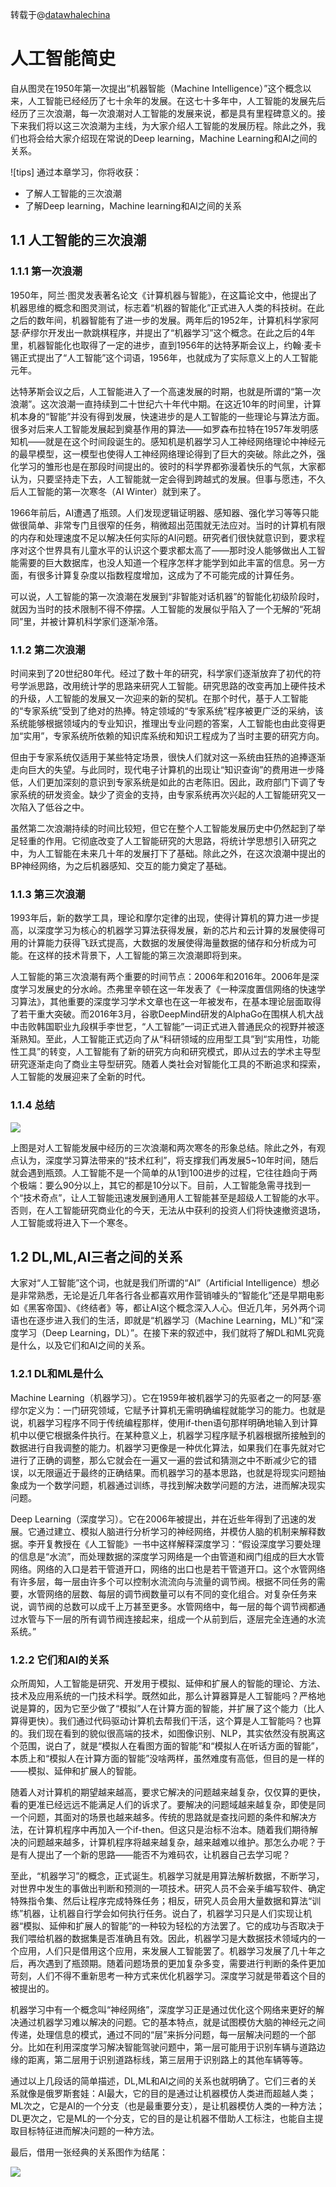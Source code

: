 转载于@[datawhalechina](https://github.com/datawhalechina/thorough-pytorch)

# 人工智能简史

自从图灵在1950年第一次提出“机器智能（Machine Intelligence）”这个概念以来，人工智能已经经历了七十余年的发展。在这七十多年中，人工智能的发展先后经历了三次浪潮，每一次浪潮对人工智能的发展来说，都是具有里程碑意义的。接下来我们将以这三次浪潮为主线，为大家介绍人工智能的发展历程。除此之外，我们也将会给大家介绍现在常说的Deep learning，Machine Learning和AI之间的关系。

![tips] 通过本章学习，你将收获：

* 了解人工智能的三次浪潮
* 了解Deep learning，Machine learning和AI之间的关系

## 1.1 人工智能的三次浪潮

### 1.1.1 第一次浪潮

1950年，阿兰·图灵发表著名论文《计算机器与智能》，在这篇论文中，他提出了机器思维的概念和图灵测试，标志着“机器的智能化”正式进入人类的科技树。在此之后的数年间，机器智能有了进一步的发展。两年后的1952年，计算机科学家阿瑟·萨缪尔开发出一款跳棋程序，并提出了“机器学习”这个概念。在此之后的4年里，机器智能化也取得了一定的进步，直到1956年的达特茅斯会议上，约翰·麦卡锡正式提出了“人工智能”这个词语，1956年，也就成为了实际意义上的人工智能元年。

达特茅斯会议之后，人工智能进入了一个高速发展的时期，也就是所谓的“第一次浪潮”。这次浪潮一直持续到二十世纪六十年代中期。在这近10年的时间里，计算机本身的“智能”并没有得到发展，快速进步的是人工智能的一些理论与算法方面。很多对后来人工智能发展起到奠基作用的算法——如罗森布拉特在1957年发明感知机——就是在这个时间段诞生的。感知机是机器学习人工神经网络理论中神经元的最早模型，这一模型也使得人工神经网络理论得到了巨大的突破。除此之外，强化学习的雏形也是在那段时间提出的。彼时的科学界都弥漫着快乐的气氛，大家都认为，只要坚持走下去，人工智能就一定会得到跨越式的发展。但事与愿违，不久后人工智能的第一次寒冬（AI Winter）就到来了。

1966年前后，AI遭遇了瓶颈。人们发现逻辑证明器、感知器、强化学习等等只能做很简单、非常专门且很窄的任务，稍微超出范围就无法应对。当时的计算机有限的内存和处理速度不足以解决任何实际的AI问题。研究者们很快就意识到，要求程序对这个世界具有儿童水平的认识这个要求都太高了——那时没人能够做出人工智能需要的巨大数据库，也没人知道一个程序怎样才能学到如此丰富的信息。另一方面，有很多计算复杂度以指数程度增加，这成为了不可能完成的计算任务。

可以说，人工智能的第一次浪潮在发展到“非智能对话机器”的智能化初级阶段时，就因为当时的技术限制不得不停摆。人工智能的发展似乎陷入了一个无解的“死胡同”里，并被计算机科学家们逐渐冷落。

### 1.1.2 第二次浪潮

时间来到了20世纪80年代。经过了数十年的研究，科学家们逐渐放弃了初代的符号学派思路，改用统计学的思路来研究人工智能。研究思路的改变再加上硬件技术的升级，人工智能的发展又一次迎来的新的契机。在那个时代，基于人工智能的“专家系统”受到了绝对的热捧。特定领域的“专家系统”程序被更广泛的采纳，该系统能够根据领域内的专业知识，推理出专业问题的答案，人工智能也由此变得更加“实用”，专家系统所依赖的知识库系统和知识工程成为了当时主要的研究方向。

但由于专家系统仅适用于某些特定场景，很快人们就对这一系统由狂热的追捧逐渐走向巨大的失望。与此同时，现代电子计算机的出现让“知识查询”的费用进一步降低，人们更加深刻的意识到专家系统是如此的古老陈旧。因此，政府部门下调了专家系统的研发资金。缺少了资金的支持，由专家系统再次兴起的人工智能研究又一次陷入了低谷之中。

虽然第二次浪潮持续的时间比较短，但它在整个人工智能发展历史中仍然起到了举足轻重的作用。它彻底改变了人工智能研究的大思路，将统计学思想引入研究之中，为人工智能在未来几十年的发展打下了基础。除此之外，在这次浪潮中提出的BP神经网络，为之后机器感知、交互的能力奠定了基础。

### 1.1.3 第三次浪潮

1993年后，新的数学工具，理论和摩尔定律的出现，使得计算机的算力进一步提高，以深度学习为核心的机器学习算法获得发展，新的芯片和云计算的发展使得可用的计算能力获得飞跃式提高，大数据的发展使得海量数据的储存和分析成为可能。在这样的技术背景下，人工智能的第三次浪潮即将到来。

人工智能的第三次浪潮有两个重要的时间节点：2006年和2016年。2006年是深度学习发展史的分水岭。杰弗里辛顿在这一年发表了《一种深度置信网络的快速学习算法》，其他重要的深度学习学术文章也在这一年被发布，在基本理论层面取得了若干重大突破。而2016年3月，谷歌DeepMind研发的AlphaGo在围棋人机大战中击败韩国职业九段棋手李世乭，“人工智能”一词正式进入普通民众的视野并被逐渐熟知。至此，人工智能正式迈向了从“科研领域的应用型工具”到“实用性，功能性工具”的转变，人工智能有了新的研究方向和研究模式，即从过去的学术主导型研究逐渐走向了商业主导型研究。随着人类社会对智能化工具的不断追求和探索，人工智能的发展迎来了全新的时代。

### 1.1.4 总结

![](figures/AI.jpg)

上图是对人工智能发展中经历的三次浪潮和两次寒冬的形象总结。除此之外，有观点认为，深度学习算法带来的“技术红利”，将支撑我们再发展5~10年时间，随后就会遇到瓶颈。人工智能不是一个简单的从1到100进步的过程，它往往趋向于两个极端：要么90分以上，其它的都是10分以下。目前，人工智能急需寻找到一个“技术奇点”，让人工智能迅速发展到通用人工智能甚至是超级人工智能的水平。否则，在人工智能研究商业化的今天，无法从中获利的投资人们将快速撤资退场，人工智能或将进入下一个寒冬。

## 1.2 DL,ML,AI三者之间的关系

大家对“人工智能”这个词，也就是我们所谓的“AI”（Artificial Intelligence）想必是非常熟悉，无论是近几年各行各业都喜欢用作营销噱头的“智能化”还是早期电影如《黑客帝国》、《终结者》等，都让AI这个概念深入人心。但近几年，另外两个词语也在逐步进入我们的生活，即就是“机器学习（Machine Learning，ML）”和“深度学习（Deep Learning，DL）”。在接下来的叙述中，我们就将了解DL和ML究竟是什么，以及它们和AI之间的关系。

### 1.2.1 DL和ML是什么

Machine Learning（机器学习）。它在1959年被机器学习的先驱者之一的阿瑟·塞缪尔定义为：一门研究领域，它赋予计算机无需明确编程就能学习的能力。也就是说，机器学习程序不同于传统编程那样，使用if-then语句那样明确地输入到计算机中以便它根据条件执行。在某种意义上，机器学习程序赋予机器根据所接触到的数据进行自我调整的能力。机器学习更像是一种优化算法，如果我们在事先就对它进行了正确的调整，那么它就会在一遍又一遍的尝试和猜测之中不断减少它的错误，以无限逼近于最终的正确结果。而机器学习的基本思路，也就是将现实问题抽象成为一个数学问题，机器通过训练，寻找到解决数学问题的方法，进而解决现实问题。

Deep Learning（深度学习）。它在2006年被提出，并在近些年得到了迅速的发展。它通过建立、模拟人脑进行分析学习的神经网络，并模仿人脑的机制来解释数据。李开复教授在《人工智能》一书中这样解释深度学习：“假设深度学习要处理的信息是“水流”，而处理数据的深度学习网络是一个由管道和阀门组成的巨大水管网络。网络的入口是若干管道开口，网络的出口也是若干管道开口。这个水管网络有许多层，每一层由许多个可以控制水流流向与流量的调节阀。根据不同任务的需要，水管网络的层数、每层的调节阀数量可以有不同的变化组合。对复杂任务来说，调节阀的总数可以成千上万甚至更多。水管网络中，每一层的每个调节阀都通过水管与下一层的所有调节阀连接起来，组成一个从前到后，逐层完全连通的水流系统。”

### 1.2.2 它们和AI的关系

众所周知，人工智能是研究、开发用于模拟、延伸和扩展人的智能的理论、方法、技术及应用系统的一门技术科学。既然如此，那么计算器算是人工智能吗？严格地说是算的，因为它至少做了“模拟”人在计算方面的智能，并扩展了这个能力（比人算得更快）。我们通过代码驱动计算机去帮我们干活，这个算是人工智能吗？也算的。我们现在看到的貌似很高端的技术，如图像识别、NLP，其实依然没有脱离这个范围，说白了，就是“模拟人在看图方面的智能”和“模拟人在听话方面的智能”，本质上和“模拟人在计算方面的智能”没啥两样，虽然难度有高低，但目的是一样的——模拟、延伸和扩展人的智能。

随着人对计算机的期望越来越高，要求它解决的问题越来越复杂，仅仅算的更快，看的更准已经远远不能满足人们的诉求了。要解决的问题域越来越复杂，即使是同一个问题，其面对的场景也越来越多。传统的思路就是查找问题的条件和解决方法，在计算机程序中再加入一个if-then。但这只是治标不治本。随着我们期待解决的问题越来越多，计算机程序将越来越复杂，越来越难以维护。那怎么办呢？于是有人提出了一个新的思路——能否不为难码农，让机器自己去学习呢？

至此，“机器学习”的概念，正式诞生。机器学习就是用算法解析数据，不断学习，对世界中发生的事做出判断和预测的一项技术。研究人员不会亲手编写软件、确定特殊指令集、然后让程序完成特殊任务；相反，研究人员会用大量数据和算法“训练”机器，让机器自行学会如何执行任务。说白了，机器学习只是人们实现让机器“模拟、延伸和扩展人的智能”的一种较为轻松的方法罢了。它的成功与否取决于我们喂给机器的数据集是否准确且有效。因此，机器学习是大数据技术领域内的一个应用，人们只是借用这个应用，来发展人工智能罢了。机器学习发展了几十年之后，再次遇到了瓶颈期。随着问题场景的更加复杂多变，需要进行判断的条件更加苛刻，人们不得不重新思考一种方式来优化机器学习。深度学习就是带着这个目的被提出的。

机器学习中有一个概念叫“神经网络”，深度学习正是通过优化这个网络来更好的解决通过机器学习难以解决的问题。它的基本特点，就是试图模仿大脑的神经元之间传递，处理信息的模式，通过不同的“层”来拆分问题，每一层解决问题的一个部分。比如在利用深度学习解决智能驾驶问题中，第一层可能用于识别车辆与道路边缘的距离，第二层用于识别道路标线，第三层用于识别路上的其他车辆等等。

通过以上几段话的简单描述，DL,ML和AI之间的关系也就明确了。它们三者的关系就像是俄罗斯套娃：AI最大，它的目的是通过让机器模仿人类进而超越人类；ML次之，它是AI的一个分支（也是最重要分支），是让机器模仿人类的一种方法；DL更次之，它是ML的一个分支，它的目的是让机器不借助人工标注，也能自主提取目标特征进而解决问题的一种方法。

最后，借用一张经典的关系图作为结尾：

![](figures/AI&ML&DL.jpg)